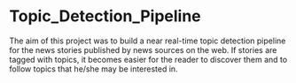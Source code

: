 # Topic_Detection_Pipeline
The aim of this project was to build a near real-time topic detection pipeline for the news stories published by news sources on the web. If stories are tagged with topics, it becomes easier for the reader to discover them and to follow topics that he/she may be interested in.
